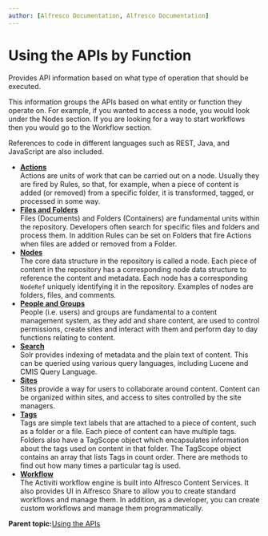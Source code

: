 ```yaml
---
author: [Alfresco Documentation, Alfresco Documentation]
---
```


# Using the APIs by Function

Provides API information based on what type of operation that should be executed.

This information groups the APIs based on what entity or function they operate on. For example, if you wanted to access a node, you would look under the Nodes section. If you are looking for a way to start workflows then you would go to the Workflow section.

References to code in different languages such as REST, Java, and JavaScript are also included.

-   **[Actions](../references/dev-api-func-actions.md)**  
Actions are units of work that can be carried out on a node. Usually they are fired by Rules, so that, for example, when a piece of content is added \(or removed\) from a specific folder, it is transformed, tagged, or processed in some way.
-   **[Files and Folders](../references/dev-api-func-files-folders.md)**  
Files \(Documents\) and Folders \(Containers\) are fundamental units within the repository. Developers often search for specific files and folders and process them. In addition Rules can be set on Folders that fire Actions when files are added or removed from a Folder.
-   **[Nodes](../references/dev-api-func-nodes.md)**  
The core data structure in the repository is called a node. Each piece of content in the repository has a corresponding node data structure to reference the content and metadata. Each node has a corresponding `NodeRef` uniquely identifying it in the repository. Examples of nodes are folders, files, and comments.
-   **[People and Groups](../references/dev-api-func-people.md)**  
People \(i.e. users\) and groups are fundamental to a content management system, as they add and share content, are used to control permissions, create sites and interact with them and perform day to day functions relating to content.
-   **[Search](../references/dev-api-func-search.md)**  
Solr provides indexing of metadata and the plain text of content. This can be queried using various query languages, including Lucene and CMIS Query Language.
-   **[Sites](../references/dev-api-func-sites.md)**  
Sites provide a way for users to collaborate around content. Content can be organized within sites, and access to sites controlled by the site managers.
-   **[Tags](../references/dev-api-func-tags.md)**  
Tags are simple text labels that are attached to a piece of content, such as a folder or a file. Each piece of content can have multiple tags. Folders also have a TagScope object which encapsulates information about the tags used on content in that folder. The TagScope object contains an array that lists Tags in count order. There are methods to find out how many times a particular tag is used.
-   **[Workflow](../references/dev-api-func-workflow.md)**  
The Activiti workflow engine is built into Alfresco Content Services. It also provides UI in Alfresco Share to allow you to create standard workflows and manage them. In addition, as a developer, you can create custom workflows and manage them programmatically.

**Parent topic:**[Using the APIs](../concepts/dev-api-functional-reference.md)

